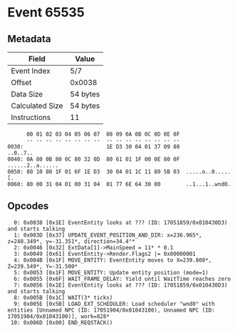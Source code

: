 # Event 65535

## Metadata

| Field           | Value    |
|-----------------|----------|
| Event Index     | 5/7      |
| Offset          | 0x0038   |
| Data Size       | 54 bytes |
| Calculated Size | 54 bytes |
| Instructions    | 11       |

```
      00 01 02 03 04 05 06 07  08 09 0A 0B 0C 0D 0E 0F
      -- -- -- -- -- -- -- --  -- -- -- -- -- -- -- --
0030:                          1E D3 30 04 01 37 09 80          ..0..7..
0040: 0A 80 0B 80 0C 80 32 0D  80 61 01 1F 00 0E 80 0F  ......2..a......
0050: 80 10 80 1F 01 6F 1E D3  30 04 01 1C 11 80 5B 03  .....o..0.....[.
0060: 80 00 31 04 01 00 31 04  01 77 6E 64 30 00        ..1...1..wnd0.  
```

## Opcodes

```
  0: 0x0038 [0x1E] EventEntity looks at ??? (ID: 17051859/0x010430D3) and starts talking
  1: 0x003D [0x37] UPDATE_EVENT_POSITION_AND_DIR: x=236.965*, z=240.349*, y=-31.351*, direction=34.4°*
  2: 0x0046 [0x32] ExtData[1]->MainSpeed = 11* * 0.1
  3: 0x0049 [0x61] EventEntity->Render.Flags2 |= 0x00000001
  4: 0x004B [0x1F] MOVE_ENTITY: EventEntity moves to X=239.808*, Z=239.549*, Y=-31.500*
  5: 0x0053 [0x1F] MOVE_ENTITY: Update entity position (mode=1)
  6: 0x0055 [0x6F] WAIT_FRAME_DELAY: Yield until WaitTime reaches zero
  7: 0x0056 [0x1E] EventEntity looks at ??? (ID: 17051859/0x010430D3) and starts talking
  8: 0x005B [0x1C] WAIT(3* ticks)
  9: 0x005E [0x5B] LOAD_EXT_SCHEDULER: Load scheduler "wnd0" with entities [Unnamed NPC (ID: 17051904/0x01043100), Unnamed NPC (ID: 17051904/0x01043100)], work=828*
 10: 0x006D [0x00] END_REQSTACK()
```
